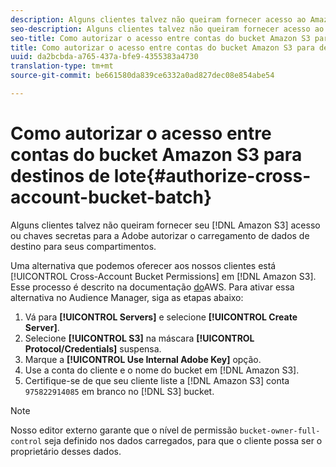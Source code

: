 ```yaml
---
description: Alguns clientes talvez não queiram fornecer acesso ao Amazon Simple Storage Service (Amazon S3) ou chaves secretas à Adobe para autorizar o carregamento de dados de destino para seus baldes.
seo-description: Alguns clientes talvez não queiram fornecer acesso ao Amazon Simple Storage Service (Amazon S3) ou chaves secretas à Adobe para autorizar o carregamento de dados de destino para seus baldes.
seo-title: Como autorizar o acesso entre contas do bucket Amazon S3 para destinos de lote
title: Como autorizar o acesso entre contas do bucket Amazon S3 para destinos de lote
uuid: da2bcbda-a765-437a-bfe9-4355383a4730
translation-type: tm+mt
source-git-commit: be661580da839ce6332a0ad827dec08e854abe54

---
```



# Como autorizar o acesso entre contas do bucket Amazon S3 para destinos de lote{#authorize-cross-account-bucket-batch}

Alguns clientes talvez não queiram fornecer seu [!DNL Amazon S3] acesso ou chaves secretas para a Adobe autorizar o carregamento de dados de destino para seus compartimentos.

Uma alternativa que podemos oferecer aos nossos clientes está [!UICONTROL Cross-Account Bucket Permissions] em [!DNL Amazon S3]. Esse processo é descrito na documentação [do](https://docs.aws.amazon.com/AmazonS3/latest/dev/example-walkthroughs-managing-access-example2.html)AWS. Para ativar essa alternativa no Audience Manager, siga as etapas abaixo:

1. Vá para **[!UICONTROL Servers]** e selecione **[!UICONTROL Create Server]**.
1. Selecione **[!UICONTROL S3]** na máscara **[!UICONTROL Protocol/Credentials]** suspensa.
1. Marque a **[!UICONTROL Use Internal Adobe Key]** opção.
1. Use a conta do cliente e o nome do bucket em [!DNL Amazon S3].
1. Certifique-se de que seu cliente liste a [!DNL Amazon S3] conta `975822914085` em branco no [!DNL S3] bucket.

>[!NOTE]
>
>Nosso editor externo garante que o nível de permissão `bucket-owner-full-control` seja definido nos dados carregados, para que o cliente possa ser o proprietário desses dados.

